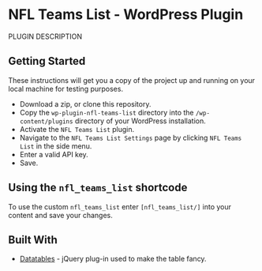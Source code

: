# NFL Teams List - WordPress Plugin

PLUGIN DESCRIPTION

## Getting Started

These instructions will get you a copy of the project up and running on your local machine for testing purposes.

* Download a zip, or clone this repository.
* Copy the `wp-plugin-nfl-teams-list` directory into the `/wp-content/plugins` directory of your WordPress installation.
* Activate the `NFL Teams List` plugin.
* Navigate to the `NFL Teams List Settings` page by clicking `NFL Teams List` in the side menu.
* Enter a valid API key.
* Save.

## Using the `nfl_teams_list` shortcode

To use the custom `nfl_teams_list` enter `[nfl_teams_list/]` into your content and save your changes.

## Built With

* [Datatables](https://datatables.net/) - jQuery plug-in used to make the table fancy.